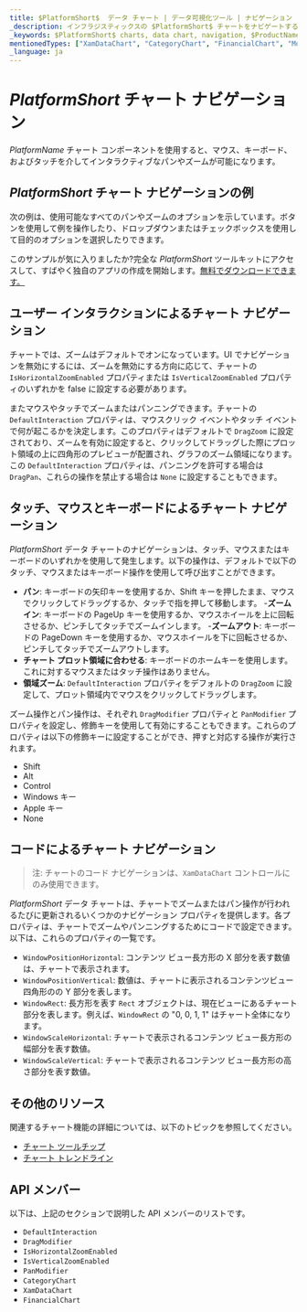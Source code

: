 ```yaml
---
title: $PlatformShort$  データ チャート | データ可視化ツール | ナビゲーション | インフラジスティックス
_description: インフラジスティックスの $PlatformShort$ チャートをナビゲートするには、マウスまたはタッチを使用して左右にパンし、水平および垂直にズームします。$ProductName$ のグラフ ナビゲーション機能について説明します。
_keywords: $PlatformShort$ charts, data chart, navigation, $ProductName$, Infragistics, $PlatformShort$ チャート, データ チャート, ナビゲーション, インフラジスティックス
mentionedTypes: ["XamDataChart", "CategoryChart", "FinancialChart", "ModifierKeys"]
_language: ja
---
```

# $PlatformShort$ チャート ナビゲーション

$PlatformName$ チャート コンポーネントを使用すると、マウス、キーボード、およびタッチを介してインタラクティブなパンやズームが可能になります。  

## $PlatformShort$ チャート ナビゲーションの例

次の例は、使用可能なすべてのパンやズームのオプションを示しています。ボタンを使用して例を操作したり、ドロップダウンまたはチェックボックスを使用して目的のオプションを選択したりできます。

<code-view style="height: 600px"
           data-demos-base-url="{environment:dvDemosBaseUrl}"
           iframe-src="{environment:dvDemosBaseUrl}/charts/data-chart-chart-navigation"
           alt="$PlatformShort$ ナビゲーションの例"
           github-src="charts/data-chart/chart-navigation">
</code-view>

<div class="divider--half"></div>

このサンプルが気に入りましたか?完全な $PlatformShort$ ツールキットにアクセスして、すばやく独自のアプリの作成を開始します。<a href="{environment:infragisticsBaseUrl}/products/$ProductSpinal$/download">無料でダウンロードできます。</a>

## ユーザー インタラクションによるチャート ナビゲーション

チャートでは、ズームはデフォルトでオンになっています。UI でナビゲーションを無効にするには、ズームを無効にする方向に応じて、チャートの `IsHorizontalZoomEnabled` プロパティまたは `IsVerticalZoomEnabled` プロパティのいずれかを false に設定する必要があります。

またマウスやタッチでズームまたはパンニングできます。チャートの `DefaultInteraction` プロパティは、マウスクリック イベントやタッチ イベントで何が起こるかを決定します。このプロパティはデフォルトで `DragZoom` に設定されており、ズームを有効に設定すると、クリックしてドラッグした際にプロット領域の上に四角形のプレビューが配置され、グラフのズーム領域になります。この `DefaultInteraction` プロパティは、パンニングを許可する場合は `DragPan`、これらの操作を禁止する場合は `None` に設定することもできます。

## タッチ、マウスとキーボードによるチャート ナビゲーション

$PlatformShort$ データ チャートのナビゲーションは、タッチ、マウスまたはキーボードのいずれかを使用して発生します。以下の操作は、デフォルトで以下のタッチ、マウスまたはキーボード操作を使用して呼び出すことができます。

- **パン**: キーボードの矢印キーを使用するか、Shift キーを押したまま、マウスでクリックしてドラッグするか、タッチで指を押して移動します。
-**ズームイン**: キーボードの PageUp キーを使用するか、マウスホイールを上に回転させるか、ピンチしてタッチでズームインします。
-**ズームアウト**: キーボードの PageDown キーを使用するか、マウスホイールを下に回転させるか、ピンチしてタッチでズームアウトします。 
- **チャート プロット領域に合わせる**: キーボードのホームキーを使用します。これに対するマウスまたはタッチ操作はありません。 
- **領域ズーム**: `DefaultInteraction` プロパティをデフォルトの `DragZoom` に設定して、プロット領域内でマウスをクリックしてドラッグします。

ズーム操作とパン操作は、それぞれ `DragModifier` プロパティと `PanModifier` プロパティを設定し、修飾キーを使用して有効にすることもできます。これらのプロパティは以下の修飾キーに設定することができ、押すと対応する操作が実行されます。

- Shift
- Alt
- Control
- Windows キー
- Apple キー
- None

## コードによるチャート ナビゲーション

> 注: チャートのコード ナビゲーションは、`XamDataChart` コントロールにのみ使用できます。

$PlatformShort$ データ チャートは、チャートでズームまたはパン操作が行われるたびに更新されるいくつかのナビゲーション プロパティを提供します。各プロパティは、チャートでズームやパンニングするためにコードで設定できます。以下は、これらのプロパティの一覧です。

- `WindowPositionHorizontal`: コンテンツ ビュー長方形の X 部分を表す数値は、チャートで表示されます。
- `WindowPositionVertical`: 数値は、チャートに表示されるコンテンツビュー四角形のの Y 部分を表します。
- `WindowRect`: 長方形を表す `Rect` オブジェクトは、現在ビューにあるチャート部分を表します。例えば、`WindowRect` の "0, 0, 1, 1" はチャート全体になります。
- `WindowScaleHorizontal`: チャートで表示されるコンテンツ ビュー長方形の幅部分を表す数値。
- `WindowScaleVertical`: チャートで表示されるコンテンツ ビュー長方形の高さ部分を表す数値。

## その他のリソース

関連するチャート機能の詳細については、以下のトピックを参照してください。

- [チャート ツールチップ](chart-tooltips.md)
- [チャート トレンドライン](chart-trendlines.md)

## API メンバー

以下は、上記のセクションで説明した API メンバーのリストです。

- `DefaultInteraction`
- `DragModifier`
- `IsHorizontalZoomEnabled`
- `IsVerticalZoomEnabled`
- `PanModifier`
- `CategoryChart`
- `XamDataChart`
- `FinancialChart`
